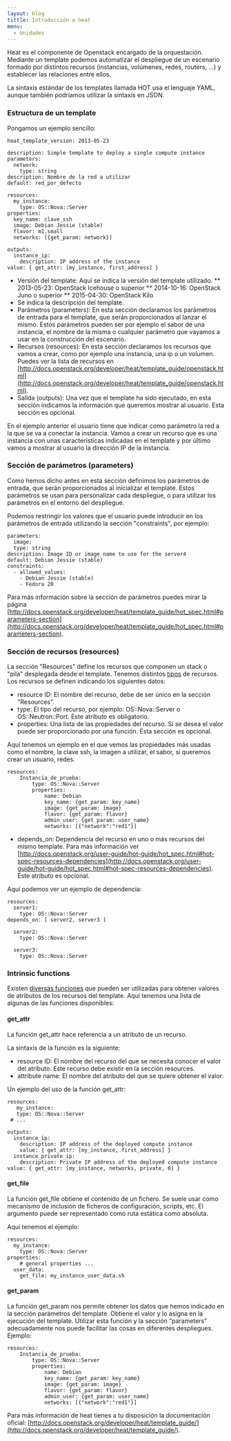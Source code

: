 ```yaml
---
layout: blog
tittle: Introducción a heat
menu:
  - Unidades
---
```


Heat es el componente de Openstack encargado de la orquestación. Mediante un template podemos automatizar el despliegue de un escenario formado por distintos recursos (instancias, volúmenes, redes, routers, ...) y establecer las relaciones entre ellos.

La sintaxis estándar de los templates llamada HOT usa el lenguaje YAML, aunque también podríamos utilizar la sintaxis en JSON. 

### Estructura de un template

Pongamos un ejemplo sencillo:

    heat_template_version: 2013-05-23		

    description: Simple template to deploy a single compute instance
    parameters:
      network:
        type: string
	description: Nombre de la red a utilizar
	default: red_por_defecto		

    resources:
      my_instance:
        type: OS::Nova::Server
	properties:
	  key_name: clave_ssh
	  image: Debian Jessie (stable)
	  flavor: m1.small
	  networks: [{get_param: network}]		

    outputs:
      instance_ip:
        description: IP address of the instance
	value: { get_attr: [my_instance, first_address] }

* Versión del template: Aquí se indica la versión del template
  utilizado.
** 2013-05-23: OpenStack Icehouse o superior
** 2014-10-16: OpenStack Juno o superior
** 2015-04-30: OpenStack Kilo
* Se indica la descripción del template.
* Parámetros (parameters): En esta sección declaramos los parámetros
  de entrada para el template, que serán proporcionados al lanzar el
  mismo. Estos parámetros pueden ser por ejemplo el sabor de una
  instancia, el nombre de la misma o cualquier parámetro que vayamos a
  usar en la construcción del escenario. 
* Recursos (resources): En esta sección declaramos los recursos que
  vamos a crear, como por ejemplo una instancia, una ip o un
  volumen. Puedes ver la lista de recursos en
  [http://docs.openstack.org/developer/heat/template_guide/openstack.html](http://docs.openstack.org/developer/heat/template_guide/openstack.html).
* Salida (outputs): Una vez que el template ha sido ejecutado, en esta
  sección indicamos la información que queremos mostrar al
  usuario. Esta sección es opcional.

En el ejemplo anterior el usuario tiene que indicar como parámetro la
red a la que se va a conectar la instancia. Vamos a crear un recurso
que es una instancia con unas características indicadas en el template
y por último vamos a mostrar al usuario la dirección IP de la
instancia.

### Sección de parámetros (parameters)

Como hemos dicho antes en esta sección definimos los parámetros de
entrada, que serán proporcionados al inicializar el template. Estos
parámetros se usan para personalizar cada despliegue, o para utilizar
los parámetros en el entorno del despliegue.

Podemos restringir los valores que el usuario puede introducir en los
parámetros de entrada utilizando la sección "constraints", por
ejemplo:

    parameters:
      image:
      type: string
    description: Image ID or image name to use for the server4
    default: Debian Jessie (stable)
    constraints:
      - allowed_values: 
        - Debian Jessie (stable)
        - Fedora 20

Para más información sobre la sección de parámetros puedes mirar la
página
[http://docs.openstack.org/developer/heat/template_guide/hot_spec.html#parameters-section](http://docs.openstack.org/developer/heat/template_guide/hot_spec.html#parameters-section). 

### Sección de recursos (resources)

La sección "Resources" define los recursos que componen un stack o
"pila" desplegada desde el template. Tenemos distintos
[tipos](http://docs.openstack.org/developer/heat/template_guide/openstack.html)
de recursos. Los recursos se definen indicando los siguientes datos: 

* resource ID: El nombre del recurso, debe de ser único en la sección
  "Resources".
* type:  El tipo del recurso, por ejemplo: OS::Nova::Server o
  OS::Neutron::Port. Este atributo es obligatorio.  
* properties: Una lista de las propiedades del recurso. Si se desea el
  valor puede ser proporcionado por una función. Esta sección es
  opcional. 

Aquí tenemos un ejemplo en el que vemos las propiedades más usadas
como el nombre, la clave ssh, la imagen a utilizar, el sabor, si
queremos crear un usuario, redes.

    resources:
        Instancia_de_prueba:
            type: OS::Nova::Server
            properties:
                name: Debian
                key_name: {get_param: key_name}
                image: {get_param: image}
                flavor: {get_param: flavor}
                admin_user: {get_param: user_name}
                networks: [{"network":"red1"}]

* depends_on: Dependencia del recurso en uno o más recursos del mismo
  template. Para más información ver
  [http://docs.openstack.org/user-guide/hot-guide/hot_spec.html#hot-spec-resources-dependencies](http://docs.openstack.org/user-guide/hot-guide/hot_spec.html#hot-spec-resources-dependencies). Este
  atributo es opcional. 

Aquí podemos ver un ejemplo de dependencia:

    resources:
      server1:
        type: OS::Nova::Server
	depends_on: [ server2, server3 ]		

      server2:
        type: OS::Nova::Server		

      server3:
        type: OS::Nova::Server

### Intrinsic functions

Existen [diversas
funciones](http://docs.openstack.org/user-guide/hot-guide/hot_spec.html#intrinsic-functions)
que pueden ser utilizadas para obtener valores de atributos de los
recursos del template. Aquí tenemos una lista de algunas de las
funciones disponibles: 

#### get_attr

La función get_attr hace referencia a un atributo de un recurso.

La sintaxis de la función es la siguiente:

* resource ID: El nombre del recurso del que se necesita conocer el
  valor del atributo. Este recurso debe existir en la sección
  resources.
* attribute name: El nombre del atributo del que se quiere obtener el
  valor. 

Un ejemplo del uso de la función get_attr:

    resources:
       my_instance:
       type: OS::Nova::Server
     # ...		

    outputs:
      instance_ip:
        description: IP address of the deployed compute instance
      	value: { get_attr: [my_instance, first_address] }
      instance_private_ip:
        description: Private IP address of the deployed compute instance
	value: { get_attr: [my_instance, networks, private, 0] }

#### get_file

La función get_file obtiene el contenido de un fichero. Se suele usar
como mecanismo de inclusión de ficheros de configuración,
scripts, etc. El argumento puede ser representado como ruta estática
como absoluta.

Aquí tenemos el ejemplo:

    resources:
      my_instance:
        type: OS::Nova::Server
	properties:
        # general properties ...
	  user_data:
	    get_file: my_instance_user_data.sh

#### get_param

La función get_param nos permite obtener los datos que hemos indicado
en la sección parámetros del template. Obtiene el valor y lo asigna en
la ejecución del template. Utilizar esta función y la sección
“parameters” adecuadamente nos puede facilitar las cosas en diferentes
despliegues. Ejemplo: 

    resources:
        Instancia_de_prueba:
            type: OS::Nova::Server
            properties:
                name: Debian
                key_name: {get_param: key_name}
                image: {get_param: image}
                flavor: {get_param: flavor}
                admin_user: {get_param: user_name}
                networks: [{"network":"red1"}]

Para más información de heat tienes a tu disposición la documentación
oficial:
[http://docs.openstack.org/developer/heat/template_guide/](http://docs.openstack.org/developer/heat/template_guide/).
